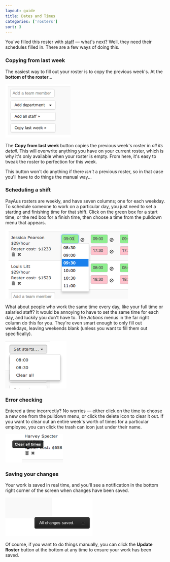 ```yaml
---
layout: guide
title: Dates and Times
categories: ['rosters']
sort: 3
---
```


You've filled this roster with [staff](../user-management/) &mdash; what's next? Well, they need their schedules filled in. There are a few ways of doing this.

### Copying from last week

The easiest way to fill out your roster is to copy the previous week's. At the **bottom of the roster**...

![Adding staff to your roster](/img/rosters/staff_options.png)

The **Copy from last week** button copies the previous week's roster in *all its detail*. This will overwrite anything you have on your current roster, which is why it's only available when your roster is empty. From here, it's easy to tweak the roster to perfection for this week.

This button won't do anything if there *isn't* a previous roster, so in that case you'll have to do things the manual way...

### Scheduling a shift

PayAus rosters are weekly, and have seven columns; one for each weekday. To schedule someone to work on a particular day, you just need to set a starting and finishing time for that shift. Click on the green box for a start time, or the red box for a finish time, then choose a time from the pulldown menu that appears.

![Choosing a time](/img/rosters/editing_time.png)

What about people who work the same time every day, like your full time or salaried staff? It would be annoying to have to set the same time for each day, and luckily you don't have to. The *Actions* menus in the far right column do this for you. They're even smart enough to only fill out weekdays, leaving weekends blank (unless you want to fill them out specifically).

![Setting bulk start times](/img/rosters/actions_menu.png)

### Error checking

Entered a time incorrectly? No worries &mdash; either click on the time to choose a new one from the pulldown menu, or click the  <i class="icon-ban-circle"> </i> delete icon to clear it out. If you want to clear out an entire week's worth of times for a particular employee, you can click the <i class="icon-trash"> </i> trash can icon just under their name.

![Clearing all times for an employee](/img/rosters/clear_times.png)

### Saving your changes

Your work is saved in real time, and you'll see a notification in the bottom right corner of the screen when changes have been saved.

![Your changes are saved automatically](/img/rosters/all_changes_saved.png)

Of course, if you want to do things manually, you can click the **Update Roster** button at the bottom at any time to ensure your work has been saved.